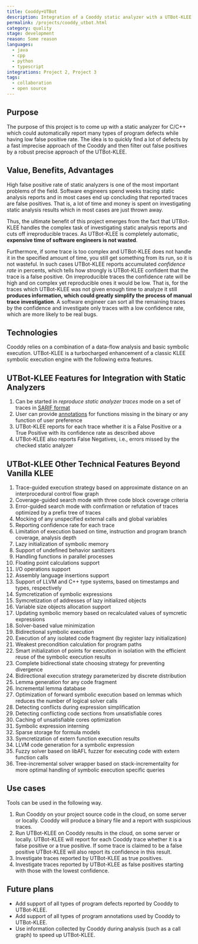 ```yaml
---
title: Cooddy+UTBot
description: Integration of a Cooddy static analyzer with a UTBot-KLEE symbolic execution virtual machine.
permalink: /projects/cooddy_utbot.html
category: quality
stage: development
reason: Some reason
languages:
  - java
  - cpp
  - python
  - typescript
integrations: Project 2, Project 3
tags:
  - collaboration
  - open source
---
```


## Purpose
The purpose of this project is to come up with a static analyzer for C/C++ which could automatically report many types of program defects while having low false positive rate.
The idea is to quickly find a lot of defects by a fast imprecise approach of the Cooddy and then filter out false positives by a robust precise approach of the UTBot-KLEE.

## Value, Benefits, Advantages
High false positive rate of static analyzers is one of the most important problems of the field.
Software engineers spend weeks tracing static analysis reports and in most cases end up concluding that reported traces are false positives. That is, a lot of time and money is spent on investigating static analysis results which in most cases are just thrown away.

Thus, the ultimate benefit of this project emerges from the fact that UTBot-KLEE handles the complex task of investigating static analysis reports and cuts off irreproducible traces. As UTBot-KLEE is completely automatic, **expensive time of software engineers is not wasted**.

Furthermore, if some trace is too complex and UTBot-KLEE does not handle it in the specified amount of time, you still get something from its run, so it is not wasteful. In such cases UTBot-KLEE reports accumulated *confidence rate* in percents, which tells how strongly is UTBot-KLEE confident that the trace is a false positive. On irreproducible traces the confidence rate will be high and on complex yet reproducible ones it would be low.
That is, for the traces which UTBot-KLEE was not given enough time to analyze it still **produces information, which could greatly simplify the process of manual trace investigation**. A software engineer can sort all the remaining traces by the confidence and investigate only traces with a low confidence rate, which are more likely to be real bugs.

## Technologies

Cooddy relies on a combination of a data-flow analysis and basic symbolic execution.
UTBot-KLEE is a turbocharged enhancement of a classic KLEE symbolic execution engine with the following extra features.

## UTBot-KLEE Features for Integration with Static Analyzers
1. Can be started in *reproduce static analyzer traces* mode on a set of traces in [SARIF format](https://github.com/UnitTestBot/klee/blob/main/test/Industry/test.c.sarif)
2. User can provide [annotations](https://github.com/UnitTestBot/klee/discussions/92) for functions missing in the binary or any function of user preference
3. UTBot-KLEE reports for each trace whether it is a False Positive or a True Positive with its confidence rate as described above
4. UTBot-KLEE also reports False Negatives, i.e., errors missed by the checked static analyzer

## UTBot-KLEE Other Technical Features Beyond Vanilla KLEE
1. Trace-guided execution strategy based on approximate distance on an interprocedural control flow graph
2. Coverage-guided search mode with three code block coverage criteria
3. Error-guided search mode with confirmation or refutation of traces optimized by a prefix tree of traces
4. Mocking of any unspecified external calls and global variables
5. Reporting confidence rate for each trace
6. Limitation of execution based on time, instruction and program branch coverage, analysis depth
7. Lazy initialization of symbolic memory
8. Support of undefined behavior sanitizers
9. Handling functions in parallel processes
10. Floating point calculations support
11. I/O operations support
12. Assembly language insertions support
13. Support of LLVM and C++ type systems, based on timestamps and types, respectively
14. Symcretization of symbolic expressions
15. Symcretization of addresses of lazy initialized objects
16. Variable size objects allocation support
17. Updating symbolic memory based on recalculated values of symcretic expressions
18. Solver-based value minimization
19. Bidirectional symbolic execution
21. Execution of any isolated code fragment (by register lazy initialization)
22. Weakest precondition calculation for program paths
23. Smart initialization of points for execution in isolation with the efficient reuse of the symbolic execution results
24. Complete bidirectional state choosing strategy for preventing divergence
25. Bidirectional execution strategy parameterized by discrete distribution
26. Lemma generation for any code fragment
27. Incremental lemma database
28. Optimization of forward symbolic execution based on lemmas which reduces the number of logical solver calls
29. Detecting conflicts during expression simplification
30. Detecting conflicting code sections from unsatisfiable cores
31. Caching of unsatisfiable cores optimization
32. Symbolic expression interning
33. Sparse storage for formula models
34. Symcretization of extern function execution results
35. LLVM code generation for a symbolic expression
36. Fuzzy solver based on libAFL fuzzer for executing code with extern function calls
37. Tree-incremental solver wrapper based on stack-incrementality for more optimal handling of symbolic execution specific queries

## Use cases
Tools can be used in the following way.
1. Run Cooddy on your project source code in the cloud, on some server or locally. Cooddy will produce a binary file and a report with suspicious traces.
2. Run UTBot-KLEE on Cooddy results in the cloud, on some server or locally. UTBot-KLEE will report for each Cooddy trace whether it is a false positive or a true positive. If some trace is claimed to be a false positive UTBot-KLEE will also report its confidence in this result.
3. Investigate traces reported by UTBot-KLEE as true positives.
4. Investigate traces reported by UTBot-KLEE as false positives starting with those with the lowest confidence.

## Future plans
- Add support of all types of program defects reported by Cooddy to UTBot-KLEE.
- Add support of all types of program annotations used by Cooddy to UTBot-KLEE.
- Use information collected by Cooddy during analysis (such as a call graph) to speed up UTBot-KLEE.
